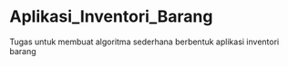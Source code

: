 # Aplikasi_Inventori_Barang
Tugas untuk membuat algoritma sederhana berbentuk aplikasi inventori barang
